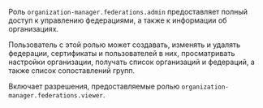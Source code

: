 Роль `organization-manager.federations.admin` предоставляет полный доступ к управлению федерациями, а также к информации об организациях.

Пользователь с этой ролью может создавать, изменять и удалять федерации, сертификаты и пользователей в них, просматривать настройки организации, получать список организаций и федераций, а также список сопоставлений групп.

Включает разрешения, предоставляемые ролью `organization-manager.federations.viewer`.